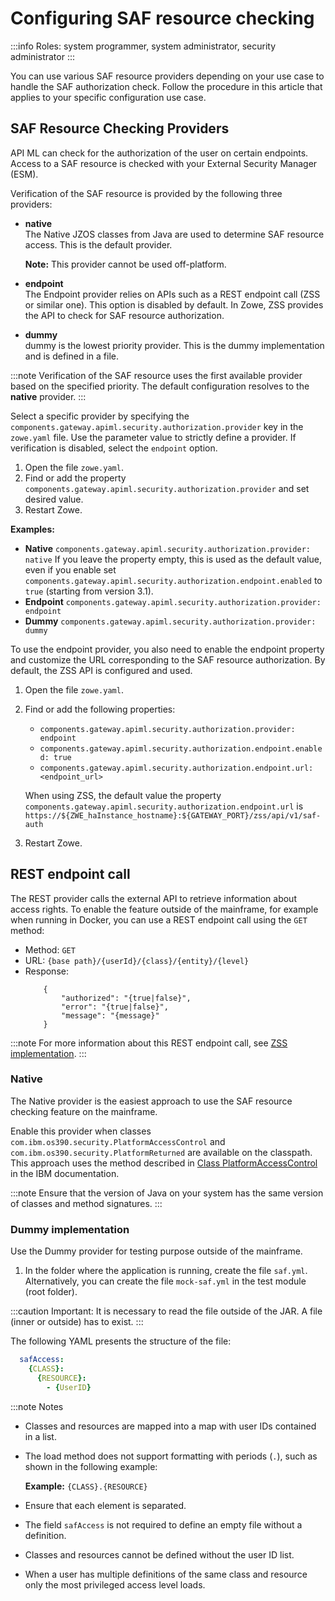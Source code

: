 # Configuring SAF resource checking 

:::info Roles: system programmer, system administrator, security administrator
:::

You can use various SAF resource providers depending on your use case to handle the SAF authorization check. Follow the procedure in this article that applies to your specific configuration use case. 

## SAF Resource Checking Providers 

API ML can check for the authorization of the user on certain endpoints. Access to a SAF resource is checked with your External Security Manager (ESM).

Verification of the SAF resource is provided by the following three providers:

- **native**  
  The Native JZOS classes from Java are used to determine SAF resource access. This is the default provider.

  **Note:** This provider cannot be used off-platform.

- **endpoint**  
The Endpoint provider relies on APIs such as a REST endpoint call (ZSS or similar one). This option is disabled by default. In Zowe, ZSS provides the API to check for SAF resource authorization.

- **dummy**  
dummy is the lowest priority provider. This is the dummy implementation and is defined in a file.

:::note
Verification of the SAF resource uses the first available provider based on the specified priority. The default configuration resolves to the **native** provider. 
:::

Select a specific provider by specifying the `components.gateway.apiml.security.authorization.provider` key in the `zowe.yaml` file. Use the parameter value to
strictly define a provider. If verification is disabled, select the `endpoint` option. 

1. Open the file `zowe.yaml`.
2. Find or add the property `components.gateway.apiml.security.authorization.provider` and set desired value.
3. Restart Zowe.

**Examples:**

* **Native**
    `components.gateway.apiml.security.authorization.provider: native`
    If you leave the property empty, this is used as the default value, even if you enable set `components.gateway.apiml.security.authorization.endpoint.enabled` to `true` (starting from version 3.1).
* **Endpoint**
    `components.gateway.apiml.security.authorization.provider: endpoint`
* **Dummy**
    `components.gateway.apiml.security.authorization.provider: dummy`

To use the endpoint provider, you also need to enable the endpoint property and customize the URL corresponding to the SAF resource authorization. By default, the ZSS API is configured and used.

1. Open the file `zowe.yaml`.
2. Find or add the following properties:
   - `components.gateway.apiml.security.authorization.provider: endpoint` 
   - `components.gateway.apiml.security.authorization.endpoint.enabled: true`
   - `components.gateway.apiml.security.authorization.endpoint.url: <endpoint_url>`
  
   When using ZSS, the default value the property
   `components.gateway.apiml.security.authorization.endpoint.url` is `https://${ZWE_haInstance_hostname}:${GATEWAY_PORT}/zss/api/v1/saf-auth`
   
3. Restart Zowe.

## REST endpoint call

The REST provider calls the external API to retrieve information about access rights. To enable the feature outside of the mainframe, for example when running in Docker, you can use a REST endpoint call using the `GET` method:

- Method: `GET`
- URL: `{base path}/{userId}/{class}/{entity}/{level}`
- Response:
  ```json5
      {
          "authorized": "{true|false}",
          "error": "{true|false}",
          "message": "{message}"
      }
  ```
:::note
For more information about this REST endpoint call, see [ZSS implementation](https://github.com/zowe/zss/blob/master/c/authService.c).
:::

### Native

The Native provider is the easiest approach to use the SAF resource checking feature on the mainframe.

Enable this provider when classes `com.ibm.os390.security.PlatformAccessControl` and `com.ibm.os390.security.PlatformReturned`
are available on the classpath. This approach uses the method described in [Class PlatformAccessControl](https://www.ibm.com/support/knowledgecenter/SSYKE2_8.0.0/com.ibm.java.zsecurity.api.80.doc/com.ibm.os390.security/com/ibm/os390/security/PlatformAccessControl.html?view=kc#checkPermission-java.lang.String-java.lang.String-java.lang.String-int-) in the IBM documentation.

:::note
Ensure that the version of Java on your system has the same version of classes and method signatures.
:::

### Dummy implementation

Use the Dummy provider for testing purpose outside of the mainframe.

1. In the folder where the application is running, create the file `saf.yml`. Alternatively, you can  create the file `mock-saf.yml` in the
test module (root folder). 

:::caution Important:
It is necessary to read the file outside of the JAR. A file (inner or outside) has to exist.
:::

The following YAML presents the structure of the file:

```yaml
  safAccess:
    {CLASS}:
      {RESOURCE}:
        - {UserID}
```

:::note Notes
- Classes and resources are mapped into a map with user IDs contained in a list.
- The load method does not support formatting with periods (`.`), such as shown in the following example:  
  
  **Example:** `{CLASS}.{RESOURCE}`
- Ensure that each element is separated.
- The field `safAccess` is not required to define an empty file without a definition.
- Classes and resources cannot be defined without the user ID list.
- When a user has multiple definitions of the same class and resource only the most privileged access level loads.


